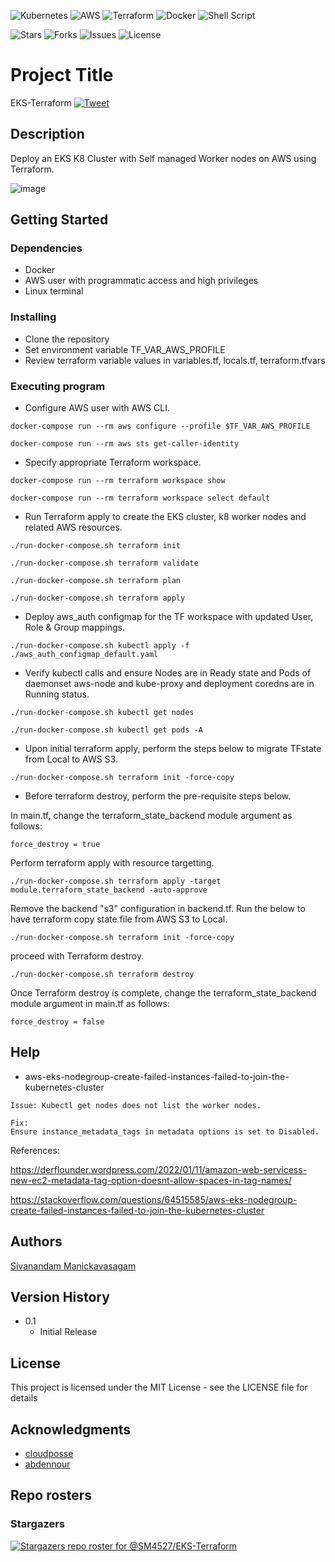 <p align="center">

![Kubernetes](https://img.shields.io/badge/kubernetes-%23326ce5.svg?style=for-the-badge&logo=kubernetes&logoColor=white) ![AWS](https://img.shields.io/badge/AWS-%23FF9900.svg?style=for-the-badge&logo=amazon-aws&logoColor=white) ![Terraform](https://img.shields.io/badge/terraform-%235835CC.svg?style=for-the-badge&logo=terraform&logoColor=white) ![Docker](https://img.shields.io/badge/docker-%230db7ed.svg?style=for-the-badge&logo=docker&logoColor=white) ![Shell Script](https://img.shields.io/badge/shell_script-%23121011.svg?style=for-the-badge&logo=gnu-bash&logoColor=white)

![Stars](https://img.shields.io/github/stars/SM4527/EKS-Terraform?style=for-the-badge) ![Forks](https://img.shields.io/github/forks/SM4527/EKS-Terraform?style=for-the-badge) ![Issues](https://img.shields.io/github/issues/SM4527/EKS-Terraform?style=for-the-badge) ![License](https://img.shields.io/github/license/SM4527/EKS-Terraform?style=for-the-badge) 

</p>

# Project Title

EKS-Terraform [![Tweet](https://img.shields.io/twitter/url/http/shields.io.svg?style=social)](https://twitter.com/intent/tweet?text=EKS%20-%20Terraform&url=https://github.com/SM4527/EKS-Terraform)

## Description

Deploy an EKS K8 Cluster with Self managed Worker nodes on AWS using Terraform.

<p align="center">

![image](https://user-images.githubusercontent.com/78129381/153542906-59e29ff1-f2b0-4278-93f0-1a785a991904.png)

</p>

## Getting Started

### Dependencies

* Docker
* AWS user with programmatic access and high privileges 
* Linux terminal

### Installing

* Clone the repository
* Set environment variable TF_VAR_AWS_PROFILE
* Review terraform variable values in variables.tf, locals.tf, terraform.tfvars

### Executing program

* Configure AWS user with AWS CLI.

```
docker-compose run --rm aws configure --profile $TF_VAR_AWS_PROFILE

docker-compose run --rm aws sts get-caller-identity
```

* Specify appropriate Terraform workspace.

```
docker-compose run --rm terraform workspace show

docker-compose run --rm terraform workspace select default
```

* Run Terraform apply to create the EKS cluster, k8 worker nodes and related AWS resources.

```
./run-docker-compose.sh terraform init

./run-docker-compose.sh terraform validate

./run-docker-compose.sh terraform plan

./run-docker-compose.sh terraform apply
```

* Deploy aws_auth configmap for the TF workspace with updated User, Role & Group mappings.

```
./run-docker-compose.sh kubectl apply -f ./aws_auth_configmap_default.yaml
```

* Verify kubectl calls and ensure Nodes are in Ready state and Pods of daemonset aws-node and kube-proxy and deployment coredns are in Running status.

```
./run-docker-compose.sh kubectl get nodes

./run-docker-compose.sh kubectl get pods -A
```

* Upon initial terraform apply, perform the steps below to migrate TFstate from Local to AWS S3.

```
./run-docker-compose.sh terraform init -force-copy
```

* Before terraform destroy, perform the pre-requisite steps below.

In main.tf, change the terraform_state_backend module argument as follows:
```
force_destroy = true
```

Perform terraform apply with resource targetting.
```
./run-docker-compose.sh terraform apply -target module.terraform_state_backend -auto-approve
```

Remove the backend "s3" configuration in backend.tf. Run the below to have terraform copy state file from AWS S3 to Local.
```
./run-docker-compose.sh terraform init -force-copy
```

proceed with Terraform destroy.
```
./run-docker-compose.sh terraform destroy
```

Once Terraform destroy is complete, change the terraform_state_backend module argument in main.tf as follows:
```
force_destroy = false
```

## Help

* aws-eks-nodegroup-create-failed-instances-failed-to-join-the-kubernetes-cluster

```
Issue: Kubectl get nodes does not list the worker nodes.

Fix:
Ensure instance_metadata_tags in metadata options is set to Disabled.
```

References:

https://derflounder.wordpress.com/2022/01/11/amazon-web-servicess-new-ec2-metadata-tag-option-doesnt-allow-spaces-in-tag-names/

https://stackoverflow.com/questions/64515585/aws-eks-nodegroup-create-failed-instances-failed-to-join-the-kubernetes-cluster

## Authors

[Sivanandam Manickavasagam](https://www.linkedin.com/in/sivanandammanickavasagam)

## Version History

* 0.1
    * Initial Release

## License

This project is licensed under the MIT License - see the LICENSE file for details

## Acknowledgments

* [cloudposse](https://github.com/cloudposse/terraform-aws-s3-bucket)
* [abdennour](https://github.com/abdennour/dockerfiles)

## Repo rosters

### Stargazers

[![Stargazers repo roster for @SM4527/EKS-Terraform](https://reporoster.com/stars/dark/SM4527/EKS-Terraform)](https://github.com/SM4527/EKS-Terraform/stargazers)
